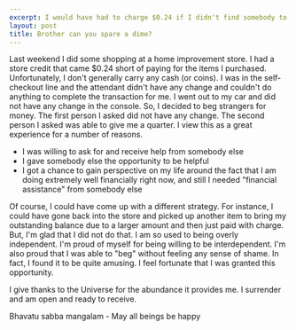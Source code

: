 ```yaml
---
excerpt: I would have had to charge $0.24 if I didn't find somebody to give me a quarter
layout: post
title: Brother can you spare a dime?
---
```

Last weekend I did some shopping at a home improvement store. I had a store credit that came $0.24 short of paying for the items I purchased. Unfortunately, I don't generally carry any cash (or coins). I was in the self-checkout line and the attendant didn't have any change and couldn't do anything to complete the transaction for me. I went out to my car and did not have any change in the console. So, I decided to beg strangers for money. The first person I asked did not have any change. The second person I asked was able to give me a quarter. I view this as a great experience for a number of reasons.

* I was willing to ask for and receive help from somebody else
* I gave somebody else the opportunity to be helpful
* I got a chance to gain perspective on my life around the fact that I am doing extremely well financially right now, and still I needed "financial assistance" from somebody else

Of course, I could have come up with a different strategy. For instance, I could have gone back into the store and picked up another item to bring my outstanding balance due to a larger amount and then just paid with charge. But, I'm glad that I did not do that. I am so used to being overly independent. I'm proud of myself for being willing to be interdependent. I'm also proud that I was able to "beg" without feeling any sense of shame. In fact, I found it to be quite amusing. I feel fortunate that I was granted this opportunity.

I give thanks to the Universe for the abundance it provides me. I surrender and am open and ready to receive.

Bhavatu sabba mangalam - May all beings be happy
